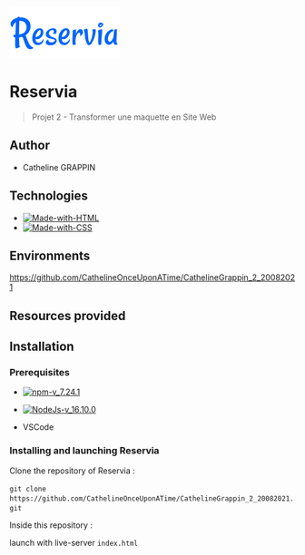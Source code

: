 ![logo-du-projet](https://raw.githubusercontent.com/CathelineOnceUponATime/CathelineGrappin_2_20082021/main/images/logo/Reservia.svg)

# Reservia
> Projet 2 - Transformer une maquette en Site Web
## Author 

- Catheline GRAPPIN

## Technologies

- [![Made-with-HTML](https://img.shields.io/badge/Made%20with-HTML-red)](https://developer.mozilla.org/fr/docs/Web/HTML)
- [![Made-with-CSS](https://img.shields.io/badge/Made%20with-CSS-blue)](https://developer.mozilla.org/fr/docs/Web/CSS)

## Environments

https://github.com/CathelineOnceUponATime/CathelineGrappin_2_20082021

## Resources provided


## Installation

### Prerequisites

- [![npm-v_7.24.1](https://img.shields.io/badge/npm-v_7.24.1-orange)](https://docs.npmjs.com/)
- [![NodeJs-v_16.10.0](https://img.shields.io/badge/NodeJs-v_16.10.0-red)](https://nodejs.org/en/docs/)

- VSCode

### Installing and launching Reservia

Clone the repository of Reservia :

`git clone https://github.com/CathelineOnceUponATime/CathelineGrappin_2_20082021.git`

Inside this repository :

launch with live-server `index.html`
